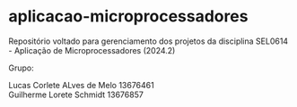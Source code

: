 # aplicacao-microprocessadores

Repositório voltado para gerenciamento dos projetos da disciplina SEL0614 - Aplicação de Microprocessadores (2024.2)

Grupo:

Lucas Corlete ALves de Melo  13676461  
Guilherme Lorete Schmidt  13676857
